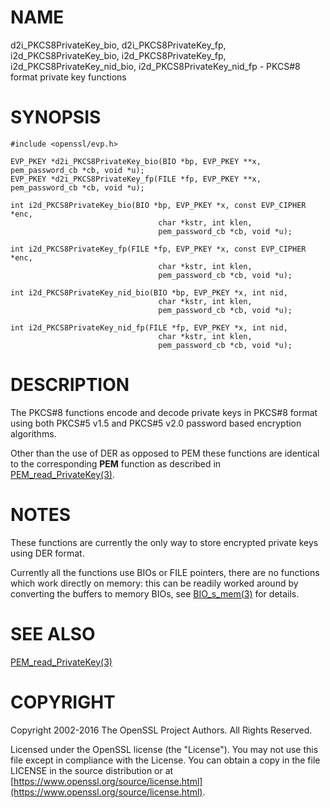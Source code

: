 # NAME

d2i\_PKCS8PrivateKey\_bio, d2i\_PKCS8PrivateKey\_fp,
i2d\_PKCS8PrivateKey\_bio, i2d\_PKCS8PrivateKey\_fp,
i2d\_PKCS8PrivateKey\_nid\_bio, i2d\_PKCS8PrivateKey\_nid\_fp - PKCS#8 format private key functions

# SYNOPSIS

    #include <openssl/evp.h>

    EVP_PKEY *d2i_PKCS8PrivateKey_bio(BIO *bp, EVP_PKEY **x, pem_password_cb *cb, void *u);
    EVP_PKEY *d2i_PKCS8PrivateKey_fp(FILE *fp, EVP_PKEY **x, pem_password_cb *cb, void *u);

    int i2d_PKCS8PrivateKey_bio(BIO *bp, EVP_PKEY *x, const EVP_CIPHER *enc,
                                     char *kstr, int klen,
                                     pem_password_cb *cb, void *u);

    int i2d_PKCS8PrivateKey_fp(FILE *fp, EVP_PKEY *x, const EVP_CIPHER *enc,
                                     char *kstr, int klen,
                                     pem_password_cb *cb, void *u);

    int i2d_PKCS8PrivateKey_nid_bio(BIO *bp, EVP_PKEY *x, int nid,
                                     char *kstr, int klen,
                                     pem_password_cb *cb, void *u);

    int i2d_PKCS8PrivateKey_nid_fp(FILE *fp, EVP_PKEY *x, int nid,
                                     char *kstr, int klen,
                                     pem_password_cb *cb, void *u);

# DESCRIPTION

The PKCS#8 functions encode and decode private keys in PKCS#8 format using both
PKCS#5 v1.5 and PKCS#5 v2.0 password based encryption algorithms.

Other than the use of DER as opposed to PEM these functions are identical to the
corresponding **PEM** function as described in [PEM\_read\_PrivateKey(3)](http://man.he.net/man3/PEM_read_PrivateKey).

# NOTES

These functions are currently the only way to store encrypted private keys using DER format.

Currently all the functions use BIOs or FILE pointers, there are no functions which
work directly on memory: this can be readily worked around by converting the buffers
to memory BIOs, see [BIO\_s\_mem(3)](http://man.he.net/man3/BIO_s_mem) for details.

# SEE ALSO

[PEM\_read\_PrivateKey(3)](http://man.he.net/man3/PEM_read_PrivateKey)

# COPYRIGHT

Copyright 2002-2016 The OpenSSL Project Authors. All Rights Reserved.

Licensed under the OpenSSL license (the "License").  You may not use
this file except in compliance with the License.  You can obtain a copy
in the file LICENSE in the source distribution or at
[https://www.openssl.org/source/license.html](https://www.openssl.org/source/license.html).
